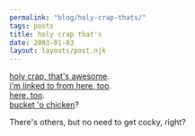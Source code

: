 ```yaml
---
permalink: "blog/holy-crap-thats/"
tags: posts
title: holy crap that's
date: 2003-01-03
layout: layouts/post.njk
---
```


[holy crap, that's awesome][1].  
[i'm linked to from here, too][2].  
[here, too][3].  
[bucket 'o chicken][4]?

There's others, but no need to get cocky, right?

 [1]: http://www.catch.com/comments.php?id=8888_0_1_0_C
 [2]: http://www.eastwest.nu/
 [3]: http://www.weeklyuniverse.com/
 [4]: http://www.bucketochicken.com/main/index/index3.htm